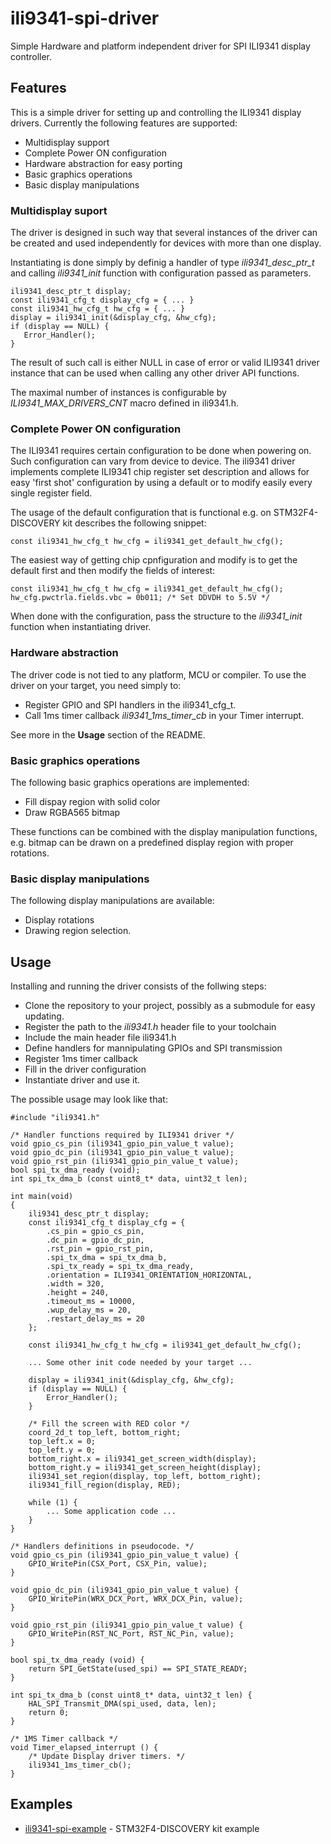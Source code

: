 # ili9341-spi-driver

Simple Hardware and platform independent driver for SPI ILI9341 display controller.

## Features

This is a simple driver for setting up and controlling the ILI9341 display
drivers. Currently the following features are supported:

* Multidisplay support
* Complete Power ON configuration
* Hardware abstraction for easy porting
* Basic graphics operations
* Basic display manipulations

### Multidisplay suport

The driver is designed in such way that several instances of the driver can be
created and used independently for devices with more than one display.

Instantiating is done simply by definig a handler of type *ili9341_desc_ptr_t*
and calling *ili9341_init* function with configuration passed as parameters.

    ili9341_desc_ptr_t display;
    const ili9341_cfg_t display_cfg = { ... }
    const ili9341_hw_cfg_t hw_cfg = { ... }
    display = ili9341_init(&display_cfg, &hw_cfg);
    if (display == NULL) {
       Error_Handler();
    }

The result of such call is either NULL in case of error or valid ILI9341 driver
instance that can be used when calling any other driver API functions.

The maximal number of instances is configurable by *ILI9341_MAX_DRIVERS_CNT*
macro defined in ili9341.h.

### Complete Power ON configuration

The ILI9341 requires certain configuration to be done when powering on. Such
configuration can vary from device to device. The ili9341 driver implements
complete ILI9341 chip register set description and allows for easy 'first shot'
configuration by using a default or to modify easily every single register field.

The usage of the default configuration that is functional e.g. on
STM32F4-DISCOVERY kit describes the following snippet:

    const ili9341_hw_cfg_t hw_cfg = ili9341_get_default_hw_cfg();

The easiest way of getting chip cpnfiguration and modify is to get the default
first and then modify the fields of interest:

    const ili9341_hw_cfg_t hw_cfg = ili9341_get_default_hw_cfg();
    hw_cfg.pwctrla.fields.vbc = 0b011; /* Set DDVDH to 5.5V */

When done with the configuration, pass the structure to the *ili9341_init*
function when instantiating driver.

###  Hardware abstraction

The driver code is not tied to any platform, MCU or compiler. To use the driver on your target, you need simply to:
* Register GPIO and SPI handlers in the ili9341_cfg_t.
* Call 1ms timer callback *ili9341_1ms_timer_cb* in your Timer interrupt.

See more in the **Usage** section of the README.

### Basic graphics operations

The following basic graphics operations are implemented:

* Fill dispay region with solid color
* Draw RGBA565 bitmap

These functions can be combined with the display manipulation functions, e.g.
bitmap can be drawn on a predefined display region with proper rotations.

### Basic display manipulations

The following display manipulations are available:

* Display rotations
* Drawing region selection.

## Usage

Installing and running the driver consists of the follwing steps:

* Clone the repository to your project, possibly as a submodule for easy updating.
* Register the path to the *ili9341.h* header file to your toolchain
* Include the main header file ili9341.h
* Define handlers for mannipulating GPIOs and SPI transmission
* Register 1ms timer callback
* Fill in the driver configuration
* Instantiate driver and use it.

The possible usage may look like that:

    #include "ili9341.h"

    /* Handler functions required by ILI9341 driver */
    void gpio_cs_pin (ili9341_gpio_pin_value_t value);
    void gpio_dc_pin (ili9341_gpio_pin_value_t value);
    void gpio_rst_pin (ili9341_gpio_pin_value_t value);
    bool spi_tx_dma_ready (void);
    int spi_tx_dma_b (const uint8_t* data, uint32_t len);

    int main(void)
    {
        ili9341_desc_ptr_t display;
        const ili9341_cfg_t display_cfg = {
            .cs_pin = gpio_cs_pin,
            .dc_pin = gpio_dc_pin,
            .rst_pin = gpio_rst_pin,
            .spi_tx_dma = spi_tx_dma_b,
            .spi_tx_ready = spi_tx_dma_ready,
            .orientation = ILI9341_ORIENTATION_HORIZONTAL,
            .width = 320,
            .height = 240,
            .timeout_ms = 10000,
            .wup_delay_ms = 20,
            .restart_delay_ms = 20
        };

        const ili9341_hw_cfg_t hw_cfg = ili9341_get_default_hw_cfg();

        ... Some other init code needed by your target ...

        display = ili9341_init(&display_cfg, &hw_cfg);
        if (display == NULL) {
            Error_Handler();
        }

        /* Fill the screen with RED color */
        coord_2d_t top_left, bottom_right;
        top_left.x = 0;
        top_left.y = 0;
        bottom_right.x = ili9341_get_screen_width(display);
        bottom_right.y = ili9341_get_screen_height(display);
        ili9341_set_region(display, top_left, bottom_right);
        ili9341_fill_region(display, RED);

        while (1) {
            ... Some application code ...
        }
    }

    /* Handlers definitions in pseudocode. */
    void gpio_cs_pin (ili9341_gpio_pin_value_t value) {
        GPIO_WritePin(CSX_Port, CSX_Pin, value);
    }

    void gpio_dc_pin (ili9341_gpio_pin_value_t value) {
        GPIO_WritePin(WRX_DCX_Port, WRX_DCX_Pin, value);
    }

    void gpio_rst_pin (ili9341_gpio_pin_value_t value) {
        GPIO_WritePin(RST_NC_Port, RST_NC_Pin, value);
    }

    bool spi_tx_dma_ready (void) {
        return SPI_GetState(used_spi) == SPI_STATE_READY;
    }

    int spi_tx_dma_b (const uint8_t* data, uint32_t len) {
        HAL_SPI_Transmit_DMA(spi_used, data, len);
        return 0;
    }

    /* 1MS Timer callback */
    void Timer_elapsed_interrupt () {
        /* Update Display driver timers. */
        ili9341_1ms_timer_cb();
    }

## Examples

* [ili9341-spi-example]() - STM32F4-DISCOVERY kit example
